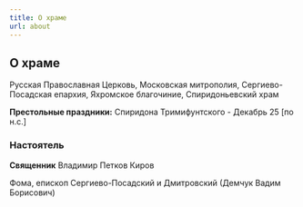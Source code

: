 ```yaml
---
title: О храме
url: about
---
```


## О храме

Русская Православная Церковь, Московская митрополия, Сергиево-Посадская епархия, Яхромское благочиние, Спиридоньевский храм

**Престольные праздники:** Спиридона Тримифунтского - Декабрь 25 [по н.с.] 

### Настоятель
**Священник** Владимир Петков Киров

Фома, епископ Сергиево-Посадский и Дмитровский (Демчук Вадим Борисович)